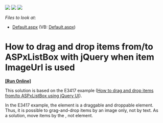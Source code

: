 <!-- default badges list -->
![](https://img.shields.io/endpoint?url=https://codecentral.devexpress.com/api/v1/VersionRange/128531547/11.2.12%2B)
[![](https://img.shields.io/badge/Open_in_DevExpress_Support_Center-FF7200?style=flat-square&logo=DevExpress&logoColor=white)](https://supportcenter.devexpress.com/ticket/details/E4109)
[![](https://img.shields.io/badge/📖_How_to_use_DevExpress_Examples-e9f6fc?style=flat-square)](https://docs.devexpress.com/GeneralInformation/403183)
<!-- default badges end -->
<!-- default file list -->
*Files to look at*:

* [Default.aspx](./CS/WebSite/Default.aspx) (VB: [Default.aspx](./VB/WebSite/Default.aspx))
<!-- default file list end -->
# How to drag and drop items from/to ASPxListBox with jQuery when item ImageUrl is used
<!-- run online -->
**[[Run Online]](https://codecentral.devexpress.com/e4109/)**
<!-- run online end -->


<p>This solution is based on the E3417 example (<a href="http://www.devexpress.com/Support/Center/Example/Details/E3417"><u>How to drag and drop items from/to ASPxListBox using jQuery UI</u></a>). </p><p>In the E3417 example, the <td> element is a draggable and droppable element. Thus, it is possible to grag-and-drop items by an image only, not by text. As a solution, move items by the <tr>, not <td> element.</p>

<br/>


